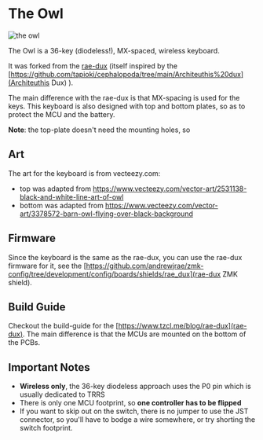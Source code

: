 # The Owl

![the owl](images/owl_cover.jpg)

The Owl is a 36-key (diodeless!), MX-spaced, wireless keyboard.

It was forked from the [rae-dux](https://github.com/andrewjrae/rae-dux) (itself inspired by the [https://github.com/tapioki/cephalopoda/tree/main/Architeuthis%20dux](Architeuthis Dux) ).

The main difference with the rae-dux is that MX-spacing is used for the keys. This keyboard is also designed with top and bottom plates, so as to protect the MCU and the battery.

**Note**: the top-plate doesn't need the mounting holes, so 

## Art

The art for the keyboard is from vecteezy.com:
 - top was adapted from https://www.vecteezy.com/vector-art/2531138-black-and-white-line-art-of-owl
 - bottom was adapted from https://www.vecteezy.com/vector-art/3378572-barn-owl-flying-over-black-background

## Firmware

Since the keyboard is the same as the rae-dux, you can use the rae-dux firmware for it, see the [https://github.com/andrewjrae/zmk-config/tree/development/config/boards/shields/rae_dux](rae-dux ZMK shield).

## Build Guide

Checkout the build-guide for the [https://www.tzcl.me/blog/rae-dux](rae-dux). The main difference is that the MCUs are mounted on the bottom of the PCBs.

## Important Notes
- **Wireless only**, the 36-key diodeless approach uses the P0 pin which is usually dedicated to TRRS
- There is only one MCU footprint, so **one controller has to be flipped**
- If you want to skip out on the switch, there is no jumper to use the JST
  connector, so you'll have to bodge a wire somewhere, or try shorting the
  switch footprint.
